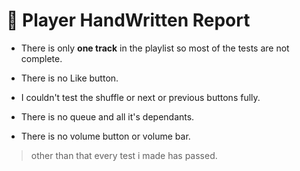 # 📜 Player HandWritten Report

- There is only **one track** in the playlist so most of the tests are not complete.

- There is no Like button.

- I couldn't test the shuffle or next or previous buttons fully.

- There is no queue and all it's dependants.

- There is no volume button or volume bar.

> other than that every test i made has passed.
